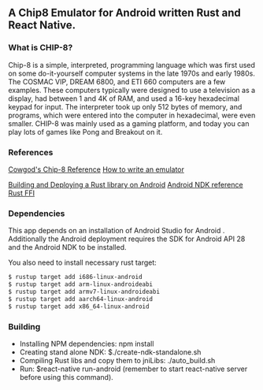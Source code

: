 ## A Chip8 Emulator for Android written Rust and React Native.

### What is CHIP-8?
Chip-8 is a simple, interpreted, programming language which was first used on some do-it-yourself computer systems in the late 1970s and early 1980s. The COSMAC VIP, DREAM 6800, and ETI 660 computers are a few examples. These computers typically were designed to use a television as a display, had between 1 and 4K of RAM, and used a 16-key hexadecimal keypad for input. The interpreter took up only 512 bytes of memory, and programs, which were entered into the computer in hexadecimal, were even smaller.
CHIP-8 was mainly used as a gaming platform, and today you can play lots of games like Pong and Breakout on it.

### References
[Cowgod's Chip-8 Reference](http://devernay.free.fr/hacks/chip8/C8TECH10.HTM)
[How to write an emulator](http://www.multigesture.net/articles/how-to-write-an-emulator-chip-8-interpreter/)

[Building and Deploying a Rust library on Android](https://mozilla.github.io/firefox-browser-architecture/experiments/2017-09-21-rust-on-android.html)
[Android NDK reference](https://developer.android.com/ndk/reference)
[Rust FFI](https://doc.rust-lang.org/nomicon/ffi.html)

### Dependencies
This app depends on an installation of Android Studio for Android .
Additionally the Android deployment requires the SDK for Android API 28 and the Android NDK to be installed.

You also need to install necessary rust target: 
```bash
$ rustup target add i686-linux-android
$ rustup target add arm-linux-androideabi
$ rustup target add armv7-linux-androideabi
$ rustup target add aarch64-linux-android
$ rustup target add x86_64-linux-android
```
### Building
 - Installing NPM dependencies: npm install
 - Creating stand alone NDK: $./create-ndk-standalone.sh
 - Compiling Rust libs and copy them to jniLibs: ./auto_build.sh
 - Run: $react-native run-android (remember to start react-native server before using this command).


